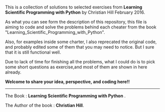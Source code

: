 
This is a collection of solutions to selected exercises from  __Learning Scientific Programming with Python__ 
by Christian Hill February 2016.




As what you can see form the description of this repository,
this file is aiming to code and solve the problems behind each 
cheater from the book "Learning_Scientific_Programming_with_Python".

Also, for examples inside some charter, I also reprecated the original code, and probably 
edited some of them that you may need to notice. But I sure that it is still functional well. 

Due to lack of time for finishing all the problems, what I could do 
is to pick some short questions as exercise,and most of them are shown
in here already. 

__Welcome to share your idea, perspective, and coding here!!__

---

The Book :  __Learning Scientific Programming with Python__ .

The Author of the book : __Christian Hill__.
